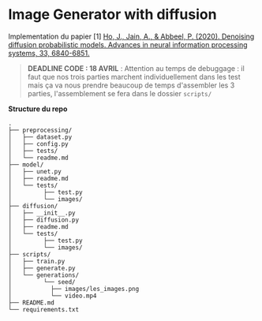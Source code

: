 # Image Generator with diffusion

Implementation du papier
[1] [Ho, J., Jain, A., & Abbeel, P. (2020). Denoising diffusion probabilistic models. Advances in neural information processing systems, 33, 6840-6851.](./https://arxiv.org/pdf/2006.11239)


> **DEADLINE CODE : 18 AVRIL** :
 Attention au temps de debuggage : il faut que nos trois parties marchent individuellement dans les test mais ça va nous prendre beaucoup de temps d'assembler les 3 parties, l'assemblement se fera dans le dossier ``scripts/``


**Structure du repo**
```
.
├── preprocessing/
│   ├── dataset.py
│   ├── config.py
│   ├── tests/
│   └── readme.md
├── model/
│   ├── unet.py
│   ├── readme.md
│   └── tests/
│         ├── test.py
│         └── images/
├── diffusion/
│   ├── __init__.py
│   ├── diffusion.py
│   ├── readme.md
│   └── tests/
│         ├── test.py
│         └── images/
├── scripts/
│   ├── train.py
│   ├── generate.py
│   └── generations/
│         └── seed/
│           ├── images/les_images.png
│           └── video.mp4
├── README.md
└── requirements.txt
```

